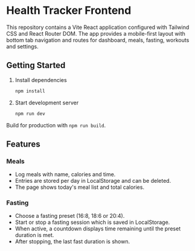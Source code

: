 # Health Tracker Frontend

This repository contains a Vite React application configured with Tailwind CSS and React Router DOM. The app provides a mobile-first layout with bottom tab navigation and routes for dashboard, meals, fasting, workouts and settings.

## Getting Started

1. Install dependencies
   ```bash
   npm install
   ```
2. Start development server
   ```bash
   npm run dev
   ```

Build for production with `npm run build`.

## Features

### Meals
- Log meals with name, calories and time.
- Entries are stored per day in LocalStorage and can be deleted.
- The page shows today's meal list and total calories.

### Fasting
- Choose a fasting preset (16:8, 18:6 or 20:4).
- Start or stop a fasting session which is saved in LocalStorage.
- When active, a countdown displays time remaining until the preset duration is met.
- After stopping, the last fast duration is shown.